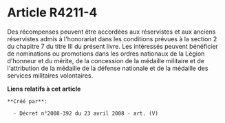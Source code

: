# Article R4211-4

Des récompenses peuvent être accordées aux réservistes et aux anciens réservistes admis à l'honorariat dans les conditions
prévues à la section 2 du chapitre 7 du titre III du présent livre. Les intéressés peuvent bénéficier de nominations ou
promotions dans les ordres nationaux de la Légion d'honneur et du mérite, de la concession de la médaille militaire et de
l'attribution de la médaille de la défense nationale et de la médaille des services militaires volontaires.

**Liens relatifs à cet article**

	**Créé par**:

	  - Décret n°2008-392 du 23 avril 2008 - art. (V)
